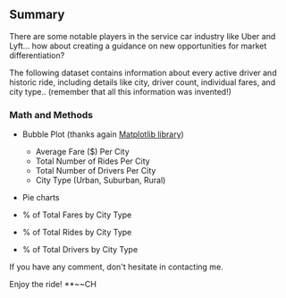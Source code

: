 ## Summary 

There are some notable players in the service car industry like Uber and Lyft... how about creating a guidance on new opportunities for market differentiation? 

The following dataset contains information about every active driver and historic ride, including details like city, driver count, individual fares, and city type.. (remember that all this information was invented!) 

### Math and Methods 
* Bubble Plot (thanks again [Matplotlib library](https://matplotlib.org/))
  * Average Fare ($) Per City
  * Total Number of Rides Per City
  * Total Number of Drivers Per City
  * City Type (Urban, Suburban, Rural)

* Pie charts
 * % of Total Fares by City Type
 * % of Total Rides by City Type
 * % of Total Drivers by City Type



If you have any comment, don't hesitate in contacting me. 

Enjoy the ride! 
**~~CH
